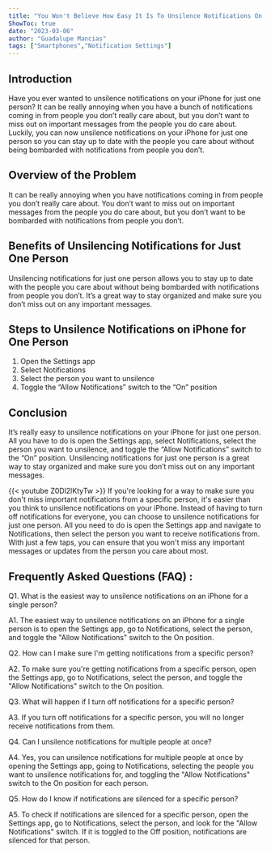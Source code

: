 ```yaml
---
title: "You Won't Believe How Easy It Is To Unsilence Notifications On Your iPhone For Just One Person!"
ShowToc: true 
date: "2023-03-06"
author: "Guadalupe Mancias" 
tags: ["Smartphones","Notification Settings"]
---
```

## Introduction 

Have you ever wanted to unsilence notifications on your iPhone for just one person? It can be really annoying when you have a bunch of notifications coming in from people you don’t really care about, but you don’t want to miss out on important messages from the people you do care about. Luckily, you can now unsilence notifications on your iPhone for just one person so you can stay up to date with the people you care about without being bombarded with notifications from people you don’t. 

## Overview of the Problem 

It can be really annoying when you have notifications coming in from people you don’t really care about. You don’t want to miss out on important messages from the people you do care about, but you don’t want to be bombarded with notifications from people you don’t. 

## Benefits of Unsilencing Notifications for Just One Person 

Unsilencing notifications for just one person allows you to stay up to date with the people you care about without being bombarded with notifications from people you don’t. It’s a great way to stay organized and make sure you don’t miss out on any important messages. 

## Steps to Unsilence Notifications on iPhone for One Person 

1. Open the Settings app 
2. Select Notifications 
3. Select the person you want to unsilence 
4. Toggle the “Allow Notifications” switch to the “On” position 

## Conclusion 

It’s really easy to unsilence notifications on your iPhone for just one person. All you have to do is open the Settings app, select Notifications, select the person you want to unsilence, and toggle the “Allow Notifications” switch to the “On” position. Unsilencing notifications for just one person is a great way to stay organized and make sure you don’t miss out on any important messages.

{{< youtube Z0Dl2lKtyTw >}} 
If you're looking for a way to make sure you don't miss important notifications from a specific person, it's easier than you think to unsilence notifications on your iPhone. Instead of having to turn off notifications for everyone, you can choose to unsilence notifications for just one person. All you need to do is open the Settings app and navigate to Notifications, then select the person you want to receive notifications from. With just a few taps, you can ensure that you won't miss any important messages or updates from the person you care about most.

## Frequently Asked Questions (FAQ) :
Q1. What is the easiest way to unsilence notifications on an iPhone for a single person?

A1. The easiest way to unsilence notifications on an iPhone for a single person is to open the Settings app, go to Notifications, select the person, and toggle the "Allow Notifications" switch to the On position.

Q2. How can I make sure I'm getting notifications from a specific person?

A2. To make sure you're getting notifications from a specific person, open the Settings app, go to Notifications, select the person, and toggle the "Allow Notifications" switch to the On position.

Q3. What will happen if I turn off notifications for a specific person?

A3. If you turn off notifications for a specific person, you will no longer receive notifications from them.

Q4. Can I unsilence notifications for multiple people at once?

A4. Yes, you can unsilence notifications for multiple people at once by opening the Settings app, going to Notifications, selecting the people you want to unsilence notifications for, and toggling the "Allow Notifications" switch to the On position for each person.

Q5. How do I know if notifications are silenced for a specific person?

A5. To check if notifications are silenced for a specific person, open the Settings app, go to Notifications, select the person, and look for the "Allow Notifications" switch. If it is toggled to the Off position, notifications are silenced for that person.


